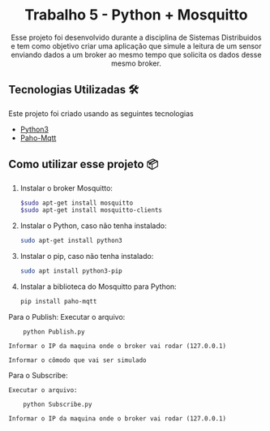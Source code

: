 <div align="center">
  <h1> Trabalho 5 - Python + Mosquitto</h1>
  <p>Esse projeto foi desenvolvido durante a disciplina de Sistemas Distribuidos e tem como objetivo criar uma aplicação que simule a leitura de um sensor enviando dados a um broker ao mesmo tempo que solicita os dados desse mesmo broker. </p>
</div>

## Tecnologias Utilizadas 🛠️
Este projeto foi criado usando as seguintes tecnologias
- [Python3](https://www.python.org)
- [Paho-Mqtt](https://pypi.org/project/paho-mqtt/)


## Como utilizar esse projeto 📦

1. Instalar o broker Mosquitto:
    ```bash
	$sudo apt-get install mosquitto
	$sudo apt-get install mosquitto-clients
    ```

2. Instalar o Python, caso não tenha instalado:
    ```bash
	sudo apt-get install python3
    ```

3. Instalar o pip, caso não tenha instalado:
    ```bash
	sudo apt install python3-pip
    ```

4. Instalar a biblioteca do Mosquitto para Python:
    ```bash
	pip install paho-mqtt
    ```

Para o Publish:
	Executar o arquivo:

		python Publish.py

	Informar o IP da maquina onde o broker vai rodar (127.0.0.1)

	Informar o cômodo que vai ser simulado

Para o Subscribe:

	Executar o arquivo:

		python Subscribe.py

	Informar o IP da maquina onde o broker vai rodar (127.0.0.1)

